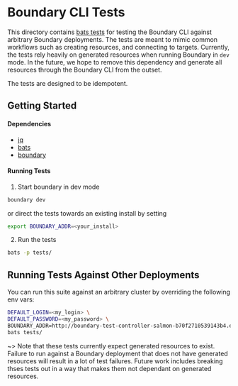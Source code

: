 # Boundary CLI Tests

This directory contains [bats tests](https://github.com/bats-core/bats-core) for testing the Boundary CLI against arbitrary Boundary deployments. 
The tests are meant to mimic common workflows such as creating resources, and connecting to targets. Currently, the tests rely heavily on
generated resources when running Boundary in `dev` mode. In the future, we hope to remove this dependency and generate all resources through
the Boundary CLI from the outset. 

The tests are designed to be idempotent.

## Getting Started

#### Dependencies

- [jq](https://stedolan.github.io/jq/)
- [bats](https://github.com/bats-core/bats-core)
- [boundary](https://github.com/hashicorp/boundary)

#### Running Tests

1. Start boundary in dev mode

```bash
boundary dev
```

or direct the tests towards an existing install by setting

```bash
export BOUNDARY_ADDR=<your_install>
```

2. Run the tests

```bash
bats -p tests/
```

## Running Tests Against Other Deployments

You can run this suite against an arbitrary cluster by overriding the following env vars:

```bash
DEFAULT_LOGIN=<my_login> \ 
DEFAULT_PASSWORD=<my_password> \
BOUNDARY_ADDR=http://boundary-test-controller-salmon-b70f2710539143b4.elb.us-east-1.amazonaws.com:9200 \
bats tests/
```

~> Note that these tests currently expect generated resources to exist. Failure to run against a Boundary deployment that does
not have generated resources will result in a lot of test failures. Future work includes breaking thses tests out in a way
that makes them not dependant on generated resources.
